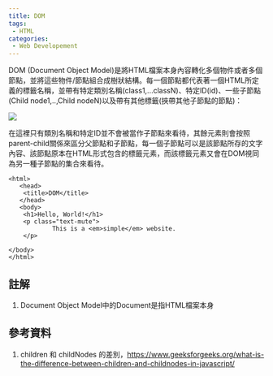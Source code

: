```yaml
---
title: DOM
tags:
 - HTML
categories:
 - Web Developement
---
```



DOM (Document Object Model)是將HTML檔案本身內容轉化多個物件或者多個節點，並將這些物件/節點組合成樹狀結構。每一個節點都代表著一個HTML所定義的標籤名稱，並帶有特定類別名稱(class1,...classN)、特定ID(id)、一些子節點(Child node1,..,Child nodeN)以及帶有其他標籤(挾帶其他子節點的節點)：

![](https://res.cloudinary.com/dqfxgtyoi/image/upload/v1630048968/blog/dom/aDomNode_kvuecl.png)


在這裡只有類別名稱和特定ID並不會被當作子節點來看待，其餘元素則會按照parent-child關係來區分父節點和子節點，每一個子節點可以是該節點所存的文字內容、該節點原本在HTML形式包含的標籤元素，而該標籤元素又會在DOM視同為另一種子節點的集合來看待。


```
<html>
   <head>
	<title>DOM</title>
   </head>
   <body>
	<h1>Hello, World!</h1>
  	<p class="text-mute">
    		This is a <em>simple</em> website.
 	</p>
        
</body>
</html>
```


## 註解
1. Document Object Model中的Document是指HTML檔案本身

## 參考資料
1. children 和 childNodes 的差別，https://www.geeksforgeeks.org/what-is-the-difference-between-children-and-childnodes-in-javascript/

